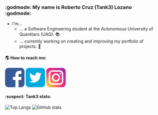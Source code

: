 ### :godmode: My name is Roberto Cruz (Tank3) Lozano :godmode:

- I'm...
  - ... a Software Engineering student at the Autonomous University of Querétaro (UAQ). :books:
  - ... currently working on creating and improving my portfolio of projects. :space_invader:

#### :earth_americas: How to reach me:

[![Facebook](https://github.com/Tank3-TK3/Tank3-TK3/blob/main/img/facebook.png)](https://www.facebook.com/roberto.cruzlozano.16)
[![Twitter](https://github.com/Tank3-TK3/Tank3-TK3/blob/main/img/twitter.png)](https://twitter.com/xTank3x)
[![Instagram](https://github.com/Tank3-TK3/Tank3-TK3/blob/main/img/instagram.png)](https://www.instagram.com/rcruzl15_tk3/)

#### :suspect: Tank3 stats:

![Top Langs](https://github-readme-stats.vercel.app/api/top-langs/?username=Tank3-TK3&layout=compact&theme=highcontrast)
![GitHub stats](https://github-readme-stats.vercel.app/api?username=Tank3-TK3&hide=contribs,prs&show_icons=true&theme=highcontrast)


<!--
**Tank3-TK3/Tank3-TK3** is a ✨ _special_ ✨ repository because its `README.md` (this file) appears on your GitHub profile.
Here are some ideas to get you started:
- 🔭 I’m currently working on ...
- 🌱 I’m currently learning ...
- 👯 I’m looking to collaborate on ...
- 🤔 I’m looking for help with ...
- 💬 Ask me about ...
- 📫 How to reach me: ...
- 😄 Pronouns: ...
- ⚡ Fun fact: ...
-->
